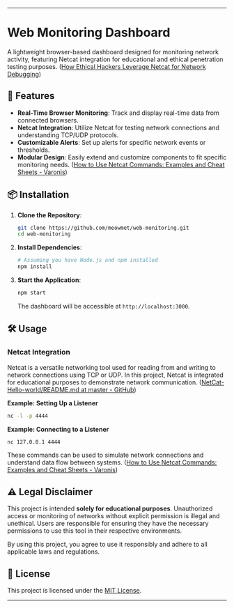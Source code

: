 
---

# Web Monitoring Dashboard

A lightweight browser-based dashboard designed for monitoring network activity, featuring Netcat integration for educational and ethical penetration testing purposes. ([How Ethical Hackers Leverage Netcat for Network Debugging](https://www.webasha.com/blog/how-ethical-hackers-leverage-netcat-for-network-debugging-overview-features-and-why-ethical-hackers-use-it?utm_source=chatgpt.com))

## 🚀 Features

- **Real-Time Browser Monitoring**: Track and display real-time data from connected browsers.
- **Netcat Integration**: Utilize Netcat for testing network connections and understanding TCP/UDP protocols.
- **Customizable Alerts**: Set up alerts for specific network events or thresholds.
- **Modular Design**: Easily extend and customize components to fit specific monitoring needs. ([How to Use Netcat Commands: Examples and Cheat Sheets - Varonis](https://www.varonis.com/blog/netcat-commands?utm_source=chatgpt.com))

## 📦 Installation

1. **Clone the Repository**:

   ```bash
   git clone https://github.com/meowmet/web-monitoring.git
   cd web-monitoring
   ```


2. **Install Dependencies**:

   ```bash
   # Assuming you have Node.js and npm installed
   npm install
   ```


3. **Start the Application**:

   ```bash
   npm start
   ```


   The dashboard will be accessible at `http://localhost:3000`.

## 🛠 Usage

### Netcat Integration

Netcat is a versatile networking tool used for reading from and writing to network connections using TCP or UDP. In this project, Netcat is integrated for educational purposes to demonstrate network communication. ([NetCat-Hello-world/README.md at master - GitHub](https://github.com/ReeganArockiasmy/NetCat-Hello-world/blob/master/README.md?utm_source=chatgpt.com))

**Example: Setting Up a Listener**


```bash
nc -l -p 4444
```


**Example: Connecting to a Listener**


```bash
nc 127.0.0.1 4444
```


These commands can be used to simulate network connections and understand data flow between systems. ([How to Use Netcat Commands: Examples and Cheat Sheets - Varonis](https://www.varonis.com/blog/netcat-commands?utm_source=chatgpt.com))

## ⚠️ Legal Disclaimer

This project is intended **solely for educational purposes**. Unauthorized access or monitoring of networks without explicit permission is illegal and unethical. Users are responsible for ensuring they have the necessary permissions to use this tool in their respective environments.

By using this project, you agree to use it responsibly and adhere to all applicable laws and regulations.

## 📄 License

This project is licensed under the [MIT License](LICENSE).

---

